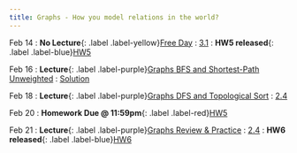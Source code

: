 ```yaml
---
title: Graphs - How you model relations in the world?
---
```


Feb 14
: **No Lecture**{: .label .label-yellow}[Free Day](#)
  : [3.1](#)
: **HW5 released**{: .label .label-blue}[HW5](#)

Feb 16
: **Lecture**{: .label .label-purple}[Graphs BFS and Shortest-Path Unweighted](#)
  : [Solution](#)

Feb 18
: **Lecture**{: .label .label-purple}[Graphs DFS and Topological Sort](#)
  : [2.4](#)

Feb 20
: **Homework Due @ 11:59pm**{: .label .label-red}[HW5](#)

Feb 21
: **Lecture**{: .label .label-purple}[Graphs Review & Practice](#)
  : [2.4](#)
: **HW6 released**{: .label .label-blue}[HW6](#)

